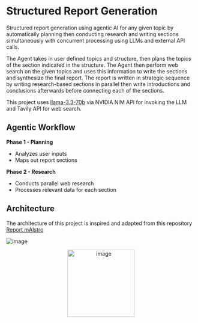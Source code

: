 # Structured Report Generation
Structured report generation using agentic AI for any given topic by automatically planning then conducting research and writing sections simultaneously with concurrent processing using LLMs and external API calls.

The Agent takes in user defined topics and structure, then plans the topics of the section indicated in the structure. The Agent then perform web search on the given topics and uses this information to write the sections and synthesize the final report. The report is written in strategic sequence by writing research-based sections in parallel then write introductions and conclusions afterwards before connecting each of the sections. 

This project uses [llama-3.3-70b](https://build.nvidia.com/meta/llama-3_3-70b-instruct) via NVIDIA NIM API for invoking the LLM and Tavily API for web search.

## Agentic Workflow
**Phase 1 - Planning**
* Analyzes user inputs
* Maps out report sections

**Phase 2 - Research**
* Conducts parallel web research
* Processes relevant data for each section

## Architecture
The architecture of this project is inspired and adapted from this repository [Report mAIstro](https://github.com/langchain-ai/report-mAIstro) 

![image](https://github.com/user-attachments/assets/a1cb48e6-55bc-4217-834d-d2d8fe7ab6c4)
<p align="center">
  <img src="https://github.com/user-attachments/assets/d60fd48a-67b7-443f-8b36-c38a3ec6cfe5" width="179" alt="image">
</p>
